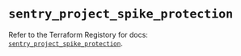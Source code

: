 # `sentry_project_spike_protection`

Refer to the Terraform Registory for docs: [`sentry_project_spike_protection`](https://registry.terraform.io/providers/jianyuan/sentry/0.12.3/docs/resources/project_spike_protection).
